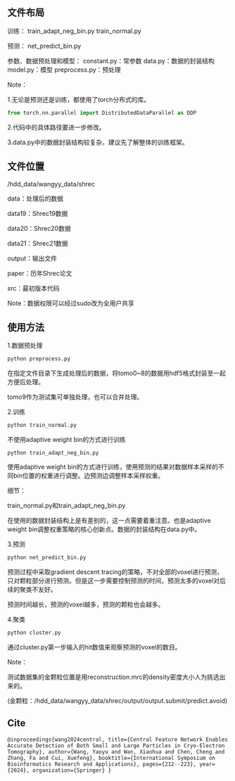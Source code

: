 ## 文件布局

训练：
train_adapt_neg_bin.py
train_normal.py  

预测：
net_predict_bin.py

参数、数据预处理和模型：
constant.py：常参数
data.py：数据的封装结构
model.py：模型
preprocess.py：预处理



Note： 

1.无论是预测还是训练，都使用了torch分布式的库。

```python
from torch.nn.parallel import DistributedDataParallel as DDP
```

2.代码中的具体路径要进一步修改。

3.data.py中的数据封装结构较复杂，建议先了解整体的训练框架。

## 文件位置

/hdd_data/wangyy_data/shrec

data：处理后的数据

data19：Shrec19数据

data20：Shrec20数据

data21：Shrec21数据

output：输出文件

paper：历年Shrec论文

src：最初版本代码



Note：数据权限可以经过sudo改为全用户共享

## 使用方法

1.数据预处理

```python
python preprocess.py 
```

在指定文件目录下生成处理后的数据，将tomo0~8的数据用hdf5格式封装至一起方便后处理。

tomo9作为测试集可单独处理，也可以合并处理。

2.训练

```python
python train_normal.py
```

不使用adaptive weight bin的方式进行训练

```
python train_adapt_neg_bin.py
```

使用adaptive weight bin的方式进行训练，使用预测的结果对数据样本采样的不同bin位置的权重进行调整。边预测边调整样本采样权重。

细节：

train_normal.py和train_adapt_neg_bin.py

在使用的数据封装结构上是有差别的，这一点需要着重注意。也是adaptive weight bin调整权重策略的核心创新点。数据的封装结构在data.py中。

3.预测

```python
python net_predict_bin.py
```

预测过程中采取gradient descent tracing的策略，不对全部的voxel进行预测，只对颗粒部分进行预测。但是这一步需要控制预测的时间，预测太多的voxel对后续的聚类不友好。

预测时间越长，预测的voxel越多，预测的颗粒也会越多。

4.聚类

```python
python cluster.py
```

通过cluster.py第一步输入的hit数值来观察预测的voxel的数目。

Note：

测试数据集的金颗粒位置是用reconstruction.mrc的density密度大小人为挑选出来的。

(金颗粒：/hdd_data/wangyy_data/shrec/output/output.submit/predict.avoid)

## Cite
`
@inproceedings{wang2024central,
  title={Central Feature Network Enables Accurate Detection of Both Small and Large Particles in Cryo-Electron Tomography},
  author={Wang, Yaoyu and Wan, Xiaohua and Chen, Cheng and Zhang, Fa and Cui, Xuefeng},
  booktitle={International Symposium on Bioinformatics Research and Applications},
  pages={212--223},
  year={2024},
  organization={Springer}
}
`
